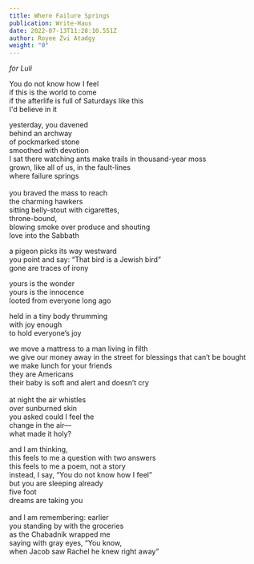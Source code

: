 ```yaml
---
title: Where Failure Springs
publication: Write-Haus
date: 2022-07-13T11:28:10.551Z
author: Royee Zvi Atadgy
weight: "0"
---
```

*for Luli*

You do not know how I feel\
if this is the world to come\
if the afterlife is full of Saturdays like this \
I'd believe in it

yesterday, you davened\
behind an archway\
of pockmarked stone\
smoothed with devotion\
I sat there watching ants make trails in thousand-year moss\
grown, like all of us, in the fault-lines\
where failure springs\
\
you braved the mass to reach\
the charming hawkers\
sitting belly-stout with cigarettes,\
throne-bound,\
blowing smoke over produce and shouting\
love into the Sabbath

a pigeon picks its way westward\
you point and say: “That bird is a Jewish bird”\
gone are traces of irony

yours is the wonder\
yours is the innocence\
looted from everyone long ago

held in a tiny body thrumming\
with joy enough\
to hold everyone’s joy

we move a mattress to a man living in filth\
we give our money away in the street for blessings that can’t be bought\
we make lunch for your friends\
they are Americans\
their baby is soft and alert and doesn’t cry\
\
at night the air whistles\
over sunburned skin\
you asked could I feel the\
change in the air––\
what made it holy?

and I am thinking, \
this feels to me a question with two answers\
this feels to me a poem, not a story\
instead, I say, “You do not know how I feel”\
but you are sleeping already\
five foot\
dreams are taking you\
\
and I am remembering: earlier\
you standing by with the groceries\
as the Chabadnik wrapped me\
saying with gray eyes, “You know,\
when Jacob saw Rachel he knew right away”